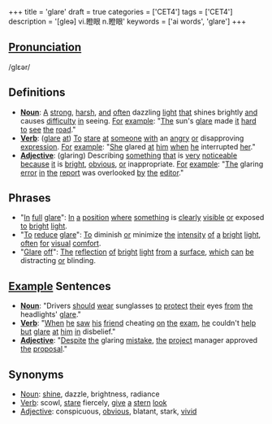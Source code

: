 +++
title = 'glare'
draft = true
categories = ['CET4']
tags = ['CET4']
description = '[gleə] vi.瞪眼 n.瞪眼'
keywords = ['ai words', 'glare']
+++

## [Pronunciation](/en/post/pronunciation/)
/ɡlɛər/

## Definitions
- **[Noun](/en/post/noun/)**: [A](/en/post/a/) [strong](/en/post/strong/), [harsh](/en/post/harsh/), [and](/en/post/and/) [often](/en/post/often/) dazzling [light](/en/post/light/) [that](/en/post/that/) shines brightly [and](/en/post/and/) causes [difficulty](/en/post/difficulty/) [in](/en/post/in/) seeing. [For](/en/post/for/) [example](/en/post/example/): "[The](/en/post/the/) sun's [glare](/en/post/glare/) made [it](/en/post/it/) [hard](/en/post/hard/) [to](/en/post/to/) [see](/en/post/see/) [the](/en/post/the/) [road](/en/post/road/)."
- **[Verb](/en/post/verb/)**: ([glare](/en/post/glare/) [at](/en/post/at/)) [To](/en/post/to/) [stare](/en/post/stare/) [at](/en/post/at/) [someone](/en/post/someone/) [with](/en/post/with/) an [angry](/en/post/angry/) [or](/en/post/or/) disapproving [expression](/en/post/expression/). [For](/en/post/for/) [example](/en/post/example/): "[She](/en/post/she/) glared [at](/en/post/at/) [him](/en/post/him/) [when](/en/post/when/) [he](/en/post/he/) interrupted [her](/en/post/her/)."
- **[Adjective](/en/post/adjective/)**: (glaring) Describing [something](/en/post/something/) [that](/en/post/that/) is [very](/en/post/very/) [noticeable](/en/post/noticeable/) [because](/en/post/because/) [it](/en/post/it/) is [bright](/en/post/bright/), [obvious](/en/post/obvious/), [or](/en/post/or/) inappropriate. [For](/en/post/for/) [example](/en/post/example/): "[The](/en/post/the/) glaring [error](/en/post/error/) [in](/en/post/in/) [the](/en/post/the/) [report](/en/post/report/) was overlooked [by](/en/post/by/) [the](/en/post/the/) [editor](/en/post/editor/)."

## Phrases
- "[In](/en/post/in/) [full](/en/post/full/) [glare](/en/post/glare/)": [In](/en/post/in/) [a](/en/post/a/) [position](/en/post/position/) [where](/en/post/where/) [something](/en/post/something/) is [clearly](/en/post/clearly/) [visible](/en/post/visible/) [or](/en/post/or/) exposed [to](/en/post/to/) [bright](/en/post/bright/) [light](/en/post/light/).
- "[To](/en/post/to/) [reduce](/en/post/reduce/) [glare](/en/post/glare/)": [To](/en/post/to/) diminish [or](/en/post/or/) minimize [the](/en/post/the/) [intensity](/en/post/intensity/) [of](/en/post/of/) [a](/en/post/a/) [bright](/en/post/bright/) [light](/en/post/light/), [often](/en/post/often/) [for](/en/post/for/) [visual](/en/post/visual/) [comfort](/en/post/comfort/).
- "[Glare](/en/post/glare/) [off](/en/post/off/)": [The](/en/post/the/) [reflection](/en/post/reflection/) [of](/en/post/of/) [bright](/en/post/bright/) [light](/en/post/light/) [from](/en/post/from/) [a](/en/post/a/) [surface](/en/post/surface/), [which](/en/post/which/) [can](/en/post/can/) [be](/en/post/be/) distracting [or](/en/post/or/) blinding.

## [Example](/en/post/example/) Sentences
- **[Noun](/en/post/noun/)**: "Drivers [should](/en/post/should/) [wear](/en/post/wear/) sunglasses [to](/en/post/to/) [protect](/en/post/protect/) [their](/en/post/their/) eyes [from](/en/post/from/) [the](/en/post/the/) headlights' [glare](/en/post/glare/)."
- **[Verb](/en/post/verb/)**: "[When](/en/post/when/) [he](/en/post/he/) [saw](/en/post/saw/) [his](/en/post/his/) [friend](/en/post/friend/) cheating [on](/en/post/on/) [the](/en/post/the/) [exam](/en/post/exam/), [he](/en/post/he/) couldn't [help](/en/post/help/) [but](/en/post/but/) [glare](/en/post/glare/) [at](/en/post/at/) [him](/en/post/him/) [in](/en/post/in/) disbelief."
- **[Adjective](/en/post/adjective/)**: "[Despite](/en/post/despite/) [the](/en/post/the/) glaring [mistake](/en/post/mistake/), [the](/en/post/the/) [project](/en/post/project/) manager approved [the](/en/post/the/) [proposal](/en/post/proposal/)."

## Synonyms
- [Noun](/en/post/noun/): [shine](/en/post/shine/), dazzle, brightness, radiance
- [Verb](/en/post/verb/): scowl, [stare](/en/post/stare/) fiercely, [give](/en/post/give/) [a](/en/post/a/) [stern](/en/post/stern/) [look](/en/post/look/)
- [Adjective](/en/post/adjective/): conspicuous, [obvious](/en/post/obvious/), blatant, stark, [vivid](/en/post/vivid/)

